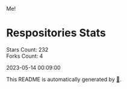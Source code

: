 Me!

# Respositories Stats
Stars Count: 232  
Forks Count: 4

2023-05-14 00:09:00  

This README is automatically generated by [🐰](https://github.com/rnitta/rnitta).
